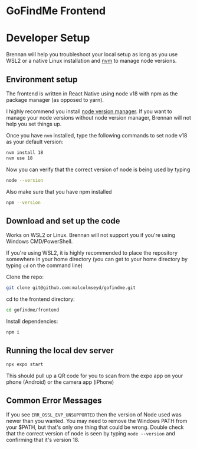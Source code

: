 # GoFindMe Frontend


# Developer Setup

Brennan will help you troubleshoot your local setup as long as you use WSL2 or a native Linux installation and [nvm](https://github.com/nvm-sh/nvm) to manage node versions.

## Environment setup

The frontend is written in React Native using node v18 with npm as the package manager (as opposed to yarn).

I highly recommend you install [node version manager](https://github.com/nvm-sh/nvm). If you want to manage your node versions without node version manager, Brennan will not help you set things up.

Once you have `nvm` installed, type the following commands to set node v18 as your default version:
```bash
nvm install 18
nvm use 18
```

Now you can verify that the correct version of node is being used by typing
```bash
node --version
```

Also make sure that you have npm installed
```bash
npm --version
```


## Download and set up the code

Works on WSL2 or Linux. Brennan will not support you if you're using Windows CMD/PowerShell.

If you're using WSL2, it is highly recommended to place the repository somewhere in your home directory (you can get to your home directory by typing `cd` on the command line)

Clone the repo: 
```bash
git clone git@github.com:malcolmseyd/gofindme.git
```

cd to the frontend directory: 
```bash
cd gofindme/frontend
```

Install dependencies:
```bash
npm i
```

## Running the local dev server

```bash
npx expo start
```

This should pull up a QR code for you to scan from the expo app on your phone (Android) or the camera app (iPhone)

## Common Error Messages

If you see `ERR_OSSL_EVP_UNSUPPORTED` then the version of Node used was newer than you wanted. You may need to remove the Windows PATH from your $PATH, but that's only one thing that could be wrong. Double check that the correct version of node is seen by typing `node --version` and confirming that it's version 18.
